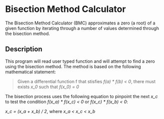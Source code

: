 # Bisection Method Calculator
The Bisection Method Calculator (BMC) approximates a zero (a root) of a given function by iterating through a number of values determined through the bisection method.

## Description
This program will read user typed function and will attempt to find a zero using the bisection method. The method is based on the following mathematical statement:

>Given a differential function f that stisfies *f(a) \* f(b) < 0*,
>there must exists *x_0* such that *f(x_0) = 0*

The bisection process uses the following equation to pinpoint the next *x_c* to test the condition *f(x_a) \* f(x_c) < 0* or *f(x_c) \* f(x_b) < 0*:

*x_c = (x_a + x_b) / 2*, where *x_a < x_c < x_b*
